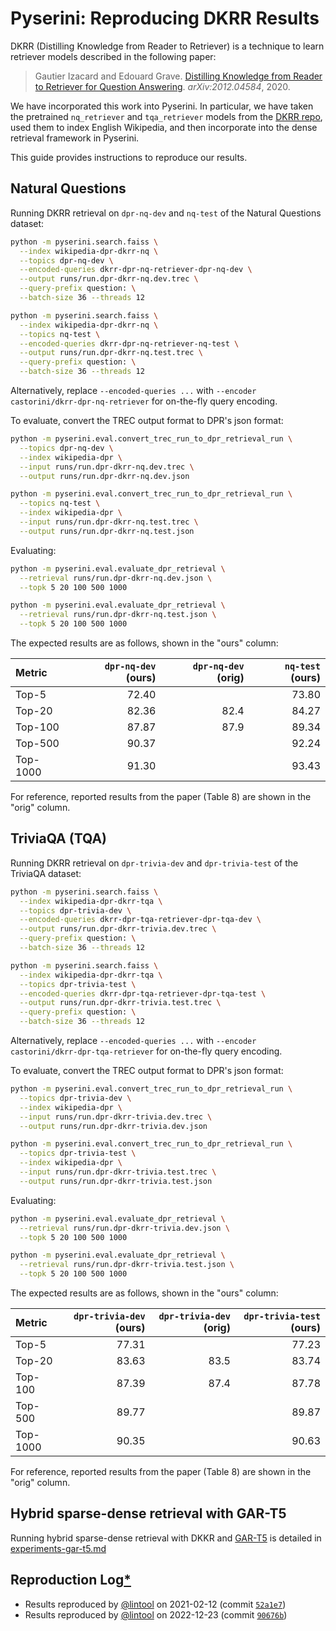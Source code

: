 # Pyserini: Reproducing DKRR Results

DKRR (Distilling Knowledge from Reader to Retriever) is a technique to learn retriever models described in the following paper:

> Gautier Izacard and Edouard Grave. [Distilling Knowledge from Reader to Retriever for Question Answering](https://arxiv.org/abs/2012.04584). *arXiv:2012.04584*, 2020.

We have incorporated this work into Pyserini.
In particular, we have taken the pretrained `nq_retriever` and `tqa_retriever` models from the [DKRR repo](https://github.com/facebookresearch/FiD), used them to index English Wikipedia, and then incorporate into the dense retrieval framework in Pyserini.

This guide provides instructions to reproduce our results.

## Natural Questions

Running DKRR retrieval on `dpr-nq-dev` and `nq-test` of the Natural Questions dataset:

```bash
python -m pyserini.search.faiss \
  --index wikipedia-dpr-dkrr-nq \
  --topics dpr-nq-dev \
  --encoded-queries dkrr-dpr-nq-retriever-dpr-nq-dev \
  --output runs/run.dpr-dkrr-nq.dev.trec \
  --query-prefix question: \
  --batch-size 36 --threads 12

python -m pyserini.search.faiss \
  --index wikipedia-dpr-dkrr-nq \
  --topics nq-test \
  --encoded-queries dkrr-dpr-nq-retriever-nq-test \
  --output runs/run.dpr-dkrr-nq.test.trec \
  --query-prefix question: \
  --batch-size 36 --threads 12
```

Alternatively, replace `--encoded-queries ...` with `--encoder castorini/dkrr-dpr-nq-retriever` for on-the-fly query encoding.

To evaluate, convert the TREC output format to DPR's json format:

```bash
python -m pyserini.eval.convert_trec_run_to_dpr_retrieval_run \
  --topics dpr-nq-dev \
  --index wikipedia-dpr \
  --input runs/run.dpr-dkrr-nq.dev.trec \
  --output runs/run.dpr-dkrr-nq.dev.json

python -m pyserini.eval.convert_trec_run_to_dpr_retrieval_run \
  --topics nq-test \
  --index wikipedia-dpr \
  --input runs/run.dpr-dkrr-nq.test.trec \
  --output runs/run.dpr-dkrr-nq.test.json
```

Evaluating:

```bash
python -m pyserini.eval.evaluate_dpr_retrieval \
  --retrieval runs/run.dpr-dkrr-nq.dev.json \
  --topk 5 20 100 500 1000

python -m pyserini.eval.evaluate_dpr_retrieval \
  --retrieval runs/run.dpr-dkrr-nq.test.json \
  --topk 5 20 100 500 1000
```

The expected results are as follows, shown in the "ours" column:

| Metric   | `dpr-nq-dev` (ours) | `dpr-nq-dev` (orig) | `nq-test` (ours) |
|:---------|--------------------:|--------------------:|-----------------:|
| Top-5    |               72.40 |                     |            73.80 | 
| Top-20   |               82.36 |                82.4 |            84.27 |
| Top-100  |               87.87 |                87.9 |            89.34 |
| Top-500  |               90.37 |                     |            92.24 |
| Top-1000 |               91.30 |                     |            93.43 |

For reference, reported results from the paper (Table 8) are shown in the "orig" column.

## TriviaQA (TQA)

Running DKRR retrieval on `dpr-trivia-dev` and `dpr-trivia-test` of the TriviaQA dataset:

```bash
python -m pyserini.search.faiss \
  --index wikipedia-dpr-dkrr-tqa \
  --topics dpr-trivia-dev \
  --encoded-queries dkrr-dpr-tqa-retriever-dpr-tqa-dev \
  --output runs/run.dpr-dkrr-trivia.dev.trec \
  --query-prefix question: \
  --batch-size 36 --threads 12

python -m pyserini.search.faiss \
  --index wikipedia-dpr-dkrr-tqa \
  --topics dpr-trivia-test \
  --encoded-queries dkrr-dpr-tqa-retriever-dpr-tqa-test \
  --output runs/run.dpr-dkrr-trivia.test.trec \
  --query-prefix question: \
  --batch-size 36 --threads 12
```
Alternatively, replace `--encoded-queries ...` with `--encoder castorini/dkrr-dpr-tqa-retriever` for on-the-fly query encoding.

To evaluate, convert the TREC output format to DPR's json format:

```bash
python -m pyserini.eval.convert_trec_run_to_dpr_retrieval_run \
  --topics dpr-trivia-dev \
  --index wikipedia-dpr \
  --input runs/run.dpr-dkrr-trivia.dev.trec \
  --output runs/run.dpr-dkrr-trivia.dev.json

python -m pyserini.eval.convert_trec_run_to_dpr_retrieval_run \
  --topics dpr-trivia-test \
  --index wikipedia-dpr \
  --input runs/run.dpr-dkrr-trivia.test.trec \
  --output runs/run.dpr-dkrr-trivia.test.json
```

Evaluating:

```bash
python -m pyserini.eval.evaluate_dpr_retrieval \
  --retrieval runs/run.dpr-dkrr-trivia.dev.json \
  --topk 5 20 100 500 1000

python -m pyserini.eval.evaluate_dpr_retrieval \
  --retrieval runs/run.dpr-dkrr-trivia.test.json \
  --topk 5 20 100 500 1000
```

The expected results are as follows, shown in the "ours" column:

| Metric   | `dpr-trivia-dev` (ours) | `dpr-trivia-dev` (orig) | `dpr-trivia-test` (ours) |
|:---------|------------------------:|------------------------:|-------------------------:|
| Top-5    |                   77.31 |                         |                    77.23 |
| Top-20   |                   83.63 |                    83.5 |                    83.74 |
| Top-100  |                   87.39 |                    87.4 |                    87.78 |
| Top-500  |                   89.77 |                         |                    89.87 |
| Top-1000 |                   90.35 |                         |                    90.63 |

For reference, reported results from the paper (Table 8) are shown in the "orig" column.

## Hybrid sparse-dense retrieval with GAR-T5

Running hybrid sparse-dense retrieval with DKKR and [GAR-T5](https://github.com/castorini/pyserini/blob/master/docs/experiments-gar-t5.md) is detailed in [experiments-gar-t5.md](https://github.com/castorini/pyserini/blob/master/docs/experiments-gar-t5.md#hybrid-sparse-dense-retrieval-with-dkrr)

## Reproduction Log[*](reproducibility.md)

+ Results reproduced by [@lintool](https://github.com/lintool) on 2021-02-12 (commit [`52a1e7`](https://github.com/castorini/pyserini/commit/52a1e7f241b7b833a3ec1d739e629c08417a324c))
+ Results reproduced by [@lintool](https://github.com/lintool) on 2022-12-23 (commit [`90676b`](https://github.com/castorini/pyserini/commit/90676b351b47585084aa8136265d02a67ced3803))
